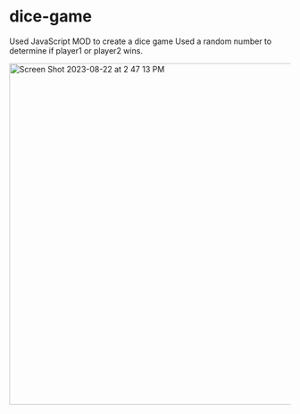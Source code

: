 # dice-game
Used JavaScript MOD to create a dice game 
Used a random number to determine if player1 or player2 wins.

<img width="611" alt="Screen Shot 2023-08-22 at 2 47 13 PM" src="https://github.com/eileenghm/dice-game/assets/68632589/480ed407-cd2a-456c-9a5e-658de2f86d0d">
